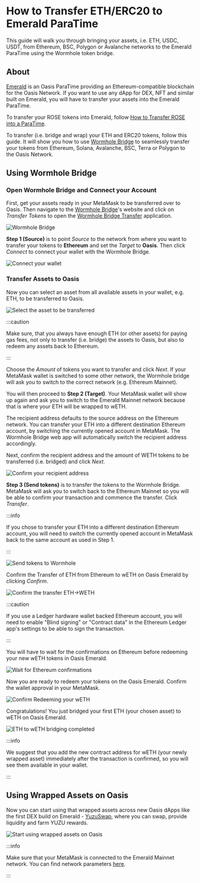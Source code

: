# How to Transfer ETH/ERC20 to Emerald ParaTime

This guide will walk you through bringing your assets, i.e. ETH, USDC, USDT,
from Ethereum, BSC, Polygon or Avalanche networks to the Emerald ParaTime using
the Wormhole token bridge.

## About

[Emerald](/dapp/emerald/) is an Oasis ParaTime providing an Ethereum-compatible blockchain for the Oasis Network. If you want to use any dApp for DEX, NFT and similar built on Emerald, you will have to transfer your assets into the Emerald ParaTime.

To transfer your ROSE tokens into Emerald, follow [How to Transfer ROSE into a ParaTime](how-to-transfer-rose-into-paratime.mdx).

To transfer (i.e. bridge and wrap) your ETH and ERC20 tokens, follow this guide. It will show you how to use [Wormhole Bridge](https://wormholebridge.com) to seamlessly transfer your tokens from Ethereum, Solana, Avalanche, BSC, Terra or Polygon to the Oasis Network.

## Using Wormhole Bridge

### Open Wormhole Bridge and Connect your Account

First, get your assets ready in your MetaMask to be transferred over to Oasis. Then navigate to the [Wormhole Bridge](https://wormholebridge.com)'s website and click on _Transfer Tokens_ to open the [Wormhole Bridge Transfer](https://wormholebridge.com/#/transfer) application.

![Wormhole Bridge](../images/manage-tokens/wormhole/index.png)

**Step 1 (Source)** is to point _Source_ to the network from where you want to transfer your tokens to **Ethereum** and set the _Target_ to **Oasis**. Then click _Connect_ to connect your wallet with the Wormhole Bridge.

![Connect your wallet](../images/manage-tokens/wormhole/connect_wallet.png)

### Transfer Assets to Oasis

Now you can select an asset from all available assets in your wallet, e.g. ETH, to be transferred to Oasis.

![Select the asset to be transferred](../images/manage-tokens/wormhole/select_source_dest_amount.png)

:::caution

Make sure, that you always have enough ETH (or other assets) for paying gas fees, not only to transfer (i.e. bridge) the assets to Oasis, but also to redeem any assets back to Ethereum.

:::

Choose the _Amount_ of tokens you want to transfer and click _Next_. If your MetaMask wallet is switched to some other network, the Wormhole bridge will ask you to switch to the correct network (e.g. Ethereum Mainnet).

You will then proceed to **Step 2 (Target)**. Your MetaMask wallet will show up again and ask you to switch to the Emerald Mainnet network because that is where your ETH will be wrapped to wETH.

The recipient address defaults to the source address on the Ethereum network. You can transfer your ETH into a different destination Ethereum account, by switching the currently opened account in MetaMask. The Wormhole Bridge web app will automatically switch the recipient address accordingly.

Next, confirm the recipient address and the amount of WETH tokens to be transferred (i.e. bridged) and click _Next_.

![Confirm your recipient address](../images/manage-tokens/wormhole/switch_to_emerald.png)

**Step 3 (Send tokens)** is to transfer the tokens to the Wormhole Bridge. MetaMask will ask you to switch back to the Ethereum Mainnet so you will be able to confirm your transaction and commence the transfer. Click _Transfer_.

:::info

If you chose to transfer your ETH into a different destination Ethereum account, you will need to switch the currently opened account in MetaMask back to the same account as used in Step 1.

:::

![Send tokens to Wormhole](../images/manage-tokens/wormhole/send_tokens_to_wormhole.png)

Confirm the Transfer of ETH from Ethereum to wETH on Oasis Emerald by clicking _Confirm_.

![Confirm the transfer ETH->WETH](../images/manage-tokens/wormhole/confirm_transaction_ETH_WETH.png)

:::caution

If you use a Ledger hardware wallet backed Ethereum account, you will need to enable "Blind signing" or "Contract data" in the Ethereum Ledger app's settings to be able to sign the transaction.

:::

You will have to wait for the confirmations on Ethereum before redeeming your new wETH tokens in Oasis Emerald.

![Wait for Ethereum confirmations](../images/manage-tokens/wormhole/send_tokens.png)

Now you are ready to redeem your tokens on the Oasis Emerald. Confirm the wallet approval in your MetaMask.

![Confirm Redeeming your wETH](../images/manage-tokens/wormhole/redeem_tokens.png)

Congratulations! You just bridged your first ETH (your chosen asset) to wETH on Oasis Emerald.

![ETH to wETH bridging completed](../images/manage-tokens/wormhole/redeem_tokens2.png)

:::info

We suggest that you add the new contract address for wETH (your newly wrapped asset) immediately after the transaction is confirmed, so you will see them available in your wallet.

:::

## Using Wrapped Assets on Oasis

Now you can start using that wrapped assets across new Oasis dApps like the first DEX build on Emerald - [YuzuSwap](https://yuzu-swap.com), where you can swap, provide liquidity and farm YUZU rewards.

![Start using wrapped assets on Oasis](../images/manage-tokens/wormhole/yuzuswap.png)

:::info

Make sure that your MetaMask is connected to the Emerald Mainnet network. You can find network parameters [here](/dapp/emerald#web3-gateway).

:::
